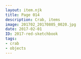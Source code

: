 ```yaml
---
layout: item.njk
title: Page 014
description: Crab, items
image: 201702_20170805_0020.jpg
date: 2017-02-01
ID: 2017-red-sketchbook
tags:  
- crab 
- objects
---
```

